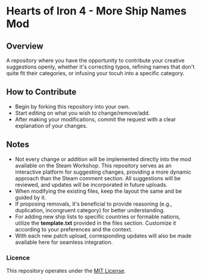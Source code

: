 # Hearts of Iron 4 - More Ship Names Mod

## Overview
A repository where you have the opportunity to contribute your creative suggestions openly, whether it's correcting typos, refining names that don't quite fit their categories, or infusing your tocuh into a specific category.

## How to Contribute
- Begin by forking this repository into your own.
- Start editing on what you wish to change/remove/add.
- After making your modifications, commit the request with a clear explanation of your changes.

## Notes
- Not every change or addition will be implemented directly into the mod available on the Steam Workshop. This repository serves as an interactive platform for suggesting changes, providing a more dynamic approach than the Steam comment section. All suggestions will be reviewed, and updates will be incorporated in future uploads. 
- When modifying the existing files, keep the layout the same and be guided by it.
- If proposing removals, it's beneficial to provide reasoning (e.g., duplication, incongruent category) for better understanding.
- For adding new ship lists to specific countries or formable nations, utilize the **template.txt** provided in the files section. Customize it according to your preferences and the context.
- With each new patch upload, corresponding updates will also be made available here for seamless integration.

### Licence
This repository operates under the [MIT License](https://github.com/NikolaosGazis/hoi4-more-ship-names?tab=MIT-1-ov-file).
